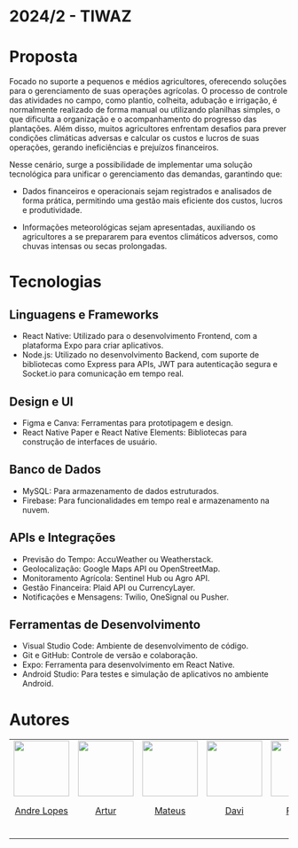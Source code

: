 # 2024/2 - TIWAZ

# Proposta  
Focado no suporte a pequenos e médios agricultores, oferecendo soluções para o gerenciamento de suas operações agrícolas. O processo de controle das atividades no campo, como plantio, colheita, adubação e irrigação, é normalmente realizado de forma manual ou utilizando planilhas simples, o que dificulta a organização e o acompanhamento do progresso das plantações. Além disso, muitos agricultores enfrentam desafios para prever condições climáticas adversas e calcular os custos e lucros de suas operações, gerando ineficiências e prejuízos financeiros.    

Nesse cenário, surge a possibilidade de implementar uma solução tecnológica para unificar o gerenciamento das demandas, garantindo que:  

- Dados financeiros e operacionais sejam registrados e analisados de forma prática, permitindo uma gestão mais eficiente dos custos, lucros e produtividade.  

- Informações meteorológicas sejam apresentadas, auxiliando os agricultores a se prepararem para eventos climáticos adversos, como chuvas intensas ou secas prolongadas. 

# Tecnologias

## Linguagens e Frameworks
- React Native: Utilizado para o desenvolvimento Frontend, com a plataforma Expo para criar aplicativos.
- Node.js: Utilizado no desenvolvimento Backend, com suporte de bibliotecas como Express para APIs, JWT para autenticação segura e Socket.io para comunicação em tempo real.

## Design e UI
- Figma e Canva: Ferramentas para prototipagem e design.
- React Native Paper e React Native Elements: Bibliotecas para construção de interfaces de usuário.

## Banco de Dados
- MySQL: Para armazenamento de dados estruturados.
- Firebase: Para funcionalidades em tempo real e armazenamento na nuvem.

## APIs e Integrações
- Previsão do Tempo: AccuWeather ou Weatherstack.
- Geolocalização: Google Maps API ou OpenStreetMap.
- Monitoramento Agrícola: Sentinel Hub ou Agro API.
- Gestão Financeira: Plaid API ou CurrencyLayer.
- Notificações e Mensagens: Twilio, OneSignal ou Pusher.

## Ferramentas de Desenvolvimento
- Visual Studio Code: Ambiente de desenvolvimento de código.
- Git e GitHub: Controle de versão e colaboração.
- Expo: Ferramenta para desenvolvimento em React Native.
- Android Studio: Para testes e simulação de aplicativos no ambiente Android.

# Autores

<table>
  <tr>
    <td valign="top">
      <a href="https://github.com/andrewslopes">
        <img align="center" src="https://github.com/andrewslopes.png" height="100" />
        <p align="center">Andre Lopes</p>
      </a>
    </td>
    <td valign="top">
      <a href="https://github.com/arturengo">
        <img align="center" src="https://github.com/arturengo.png" height="100" />
        <p align="center">Artur</p>
      </a>
    </td>
    <td valign="top">
      <a href="https://github.com/2204mateus">
        <img align="center" src="https://github.com/2204mateus.png" height="100" />
        <p align="center">Mateus</p>
      </a>
    </td>
    <td valign="top">
      <a href="https://github.com/davizineamor">
        <img align="center" src="https://github.com/davizineamor.png" height="100" />
        <p align="center">Davi</p>
      </a>
    </td>
    <td valign="top">
      <a href="https://github.com/fhenrique77">
        <img align="center" src="https://github.com/fhenrique77.png" height="100" />
        <p align="center">Felipe</p>
      </a>
    </td>
    <td valign="top">
      <a href="https://github.com/JoaoPedro2206">
        <img align="center" src="https://github.com/JoaoPedro2206.png" height="100" />
        <p align="center">Joao Pedro</p>
      </a>
    </td>
    <td valign="top">
      <a href="https://github.com/Luizinoo">
        <img align="center" src="https://github.com/Luizinoo.png" height="100" />
        <p align="center">Luis Felipe</p>
      </a>
    </td>
    <td valign="top">
      <a href="https://github.com/reiSFREITAS">
        <img align="center" src="https://github.com/reiSFREITAS.png" height="100" />
        <p align="center">Cauã</p>
      </a>
    </td>
    <td valign="top">
      <a href="https://github.com/thalesgvl">
        <img align="center" src="https://github.com/thalesgvl.png" height="100" />
        <p align="center">Thales Germano</p>
      </a>
    </td>
  </tr>
</table>
